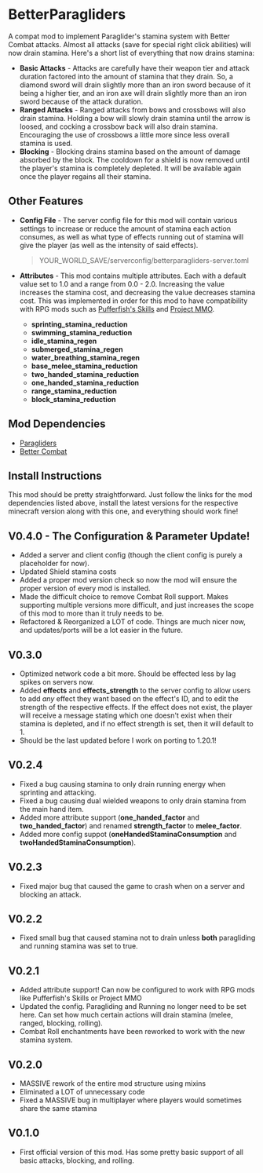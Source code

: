 # BetterParagliders
A compat mod to implement Paraglider's stamina system with Better Combat attacks. Almost all attacks (save for special
right click abilities) will now drain stamina. Here's a short list of everything that now drains stamina:
- **Basic Attacks** - Attacks are carefully have their weapon tier and attack duration factored into the amount of stamina
  that they drain. So, a diamond sword will drain slightly more than an iron sword because of it being a higher tier,
  and an iron axe will drain slightly more than an iron sword because of the attack duration.
- **Ranged Attacks** - Ranged attacks from bows and crossbows will also drain stamina. Holding a bow will slowly drain
  stamina until the arrow is loosed, and cocking a crossbow back will also drain stamina. Encouraging the use of
  crossbows a little more since less overall stamina is used.
- **Blocking** - Blocking drains stamina based on the amount of damage absorbed by the block. The cooldown for a shield
  is now removed until the player's stamina is completely depleted. It will be available again once the player regains
  all their stamina.

## Other Features
- **Config File** - The server config file for this mod will contain various settings to increase or reduce the amount
  of stamina each action consumes, as well as what type of effects running out of stamina will give the player
  (as well as the intensity of said effects).
  > YOUR_WORLD_SAVE/serverconfig/betterparagliders-server.toml

- **Attributes** - This mod contains multiple attributes. Each with a default value set to 1.0 and a range
  from 0.0 - 2.0. Increasing the value increases the stamina cost, and decreasing the value decreases stamina cost.
  This was implemented in order for this mod to have compatibility with RPG mods such as
  [Pufferfish's Skills](https://www.curseforge.com/minecraft/mc-mods/puffish-skills) and
  [Project MMO](https://www.curseforge.com/minecraft/mc-mods/project-mmo).
    - **sprinting_stamina_reduction**
    - **swimming_stamina_reduction**
    - **idle_stamina_regen**
    - **submerged_stamina_regen**
    - **water_breathing_stamina_regen**
    - **base_melee_stamina_reduction**
    - **two_handed_stamina_reduction**
    - **one_handed_stamina_reduction**
    - **range_stamina_reduction**
    - **block_stamina_reduction**

## Mod Dependencies
- [Paragliders](https://www.curseforge.com/minecraft/mc-mods/paragliders/)
- [Better Combat](https://www.curseforge.com/minecraft/mc-mods/better-combat-by-daedelus/)

## Install Instructions
This mod should be pretty straightforward. Just follow the links for the mod dependencies listed above, install the
latest versions for the respective minecraft version along with this one, and everything should work fine!

## V0.4.0 - The Configuration & Parameter Update!
- Added a server and client config (though the client config is purely a placeholder for now).
- Updated Shield stamina costs
- Added a proper mod version check so now the mod will ensure the proper version of every mod is installed.
- Made the difficult choice to remove Combat Roll support. Makes supporting multiple versions more difficult, and just increases the scope of this mod to more than it truly needs to be.
- Refactored & Reorganized a LOT of code. Things are much nicer now, and updates/ports will be a lot easier in the future.

## V0.3.0
- Optimized network code a bit more. Should be effected less by lag spikes on servers now.
- Added **effects** and **effects_strength** to the server config to allow users to add _any_ effect they want
  based on the effect's ID, and to edit the strength of the respective effects. If the effect does not exist,
  the player will receive a message stating which one doesn't exist when their stamina is depleted, and if no
  effect strength is set, then it will default to 1.
- Should be the last updated before I work on porting to 1.20.1!

## V0.2.4
- Fixed a bug causing stamina to only drain running energy when sprinting and attacking.
- Fixed a bug causing dual wielded weapons to only drain stamina from the main hand item.
- Added more attribute support (**one_handed_factor** and **two_handed_factor**) and renamed **strength_factor** to **melee_factor**.
- Added more config suppot (**oneHandedStaminaConsumption** and **twoHandedStaminaConsumption**).

## V0.2.3
- Fixed major bug that caused the game to crash when on a server and blocking an attack.

## V0.2.2
- Fixed small bug that caused stamina not to drain unless **both** paragliding and running stamina was set to true.

## V0.2.1
- Added attribute support! Can now be configured to work with RPG mods like Pufferfish's Skills or Project MMO
- Updated the config. Paragliding and Running no longer need to be set here. Can set how much certain actions will drain
  stamina (melee, ranged, blocking, rolling).
- Combat Roll enchantments have been reworked to work with the new stamina system.

## V0.2.0
- MASSIVE rework of the entire mod structure using mixins
- Eliminated a LOT of unnecessary code
- Fixed a MASSIVE bug in multiplayer where players would sometimes share the same stamina

## V0.1.0
- First official version of this mod. Has some pretty basic support of all basic attacks, blocking, and rolling.
